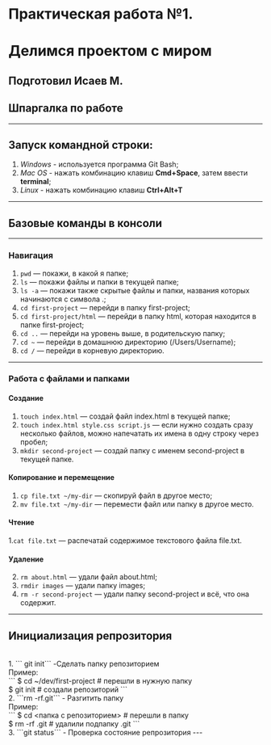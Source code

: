 # Практическая работа №1. 
# Делимся проектом с миром
## Подготовил Исаев М.
## Шпаргалка по работе

---
## Запуск командной строки:
1. *Windows*  - используется программа Git Bash;
2. *Mac OS* - нажать комбинацию клавиш **Cmd+Space**, затем ввести **terminal**;
3. *Linux* - нажать комбинацию клавиш **Ctrl+Alt+T**
---
## Базовые команды в консоли
---
### Навигация
1. ```pwd```  — покажи, в какой я папке;
2. ```ls```  — покажи файлы и папки в текущей папке;
3. ```ls -a``` — покажи также скрытые файлы и папки, названия которых начинаются с символа .;
4. ```cd first-project```  — перейди в папку first-project;
5. ```cd first-project/html``` — перейди в папку html, которая находится в папке first-project;
6. ```cd ..``` — перейди на уровень выше, в родительскую папку;
7. ```cd ~``` — перейди в домашнюю директорию (/Users/Username);
8. ```cd /``` — перейди в корневую директорию.
---
### Работа с файлами и папками

#### Создание
1. ```touch index.html```  — создай файл index.html в текущей папке;
2. ```touch index.html style.css script.js``` — если нужно создать сразу несколько файлов, можно напечатать их имена в одну строку через пробел;
3. ```mkdir second-project```  — создай папку с именем second-project в текущей папке.
#### Копирование и перемещение
1. ```cp file.txt ~/my-dir``` — скопируй файл в другое место;
2. ```mv file.txt ~/my-dir``` — перемести файл или папку в другое место.
#### Чтение
1.```cat file.txt``` — распечатай содержимое текстового файла file.txt.
#### Удаление
2. ```rm about.html``` — удали файл about.html;
3. ```rmdir images```  — удали папку images;
4. ```rm -r second-project``` — удали папку second-project и всё, что она содержит.
---
## Инициализация репрозитория <br>
<br>
1. ``` git init``` -Сделать папку репозиторием  <br>
Пример:<br>
``` $ cd ~/dev/first-project # перешли в нужную папку <br>
   $ git init # создали репозиторий ``` <br>
2. ```rm -rf.git``` - Разгитить папку <br>
Пример: <br>
``` $ cd <папка с репозиторием> # перешли в папку <br>
   $ rm -rf .git # удалили подпапку .git  ``` <br>
3. ```git status``` - Проверка состояние репрозитория
---
